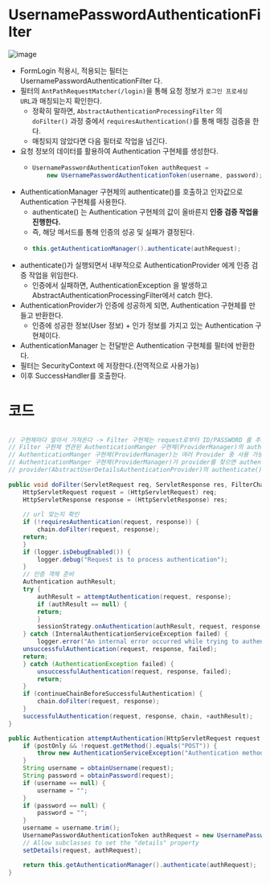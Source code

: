 UsernamePasswordAuthenticationFilter
=====================================
![image](https://user-images.githubusercontent.com/50267433/129195153-19ea8143-277c-4d64-a0ba-14ad7544c1fc.png)


* FormLogin 적용시, 적용되는 필터는 UsernamePasswordAuthenticationFilter 다.   
* 필터의 `AntPathRequestMatcher(/login)`을 통해 요청 정보가 `로그인 프로세싱 URL`과 매칭되는지 확인한다.     
    * 정확히 말하면, `AbstractAuthenticationProcessingFilter` 의    
      `doFilter()` 과정 중에서 `requiresAuthentication()`를 통해 매칭 검증을 한다. 
    * 매칭되지 않았다면 다음 필터로 작업을 넘긴다.   
* 요청 정보의 데이터를 활용하여 Authentication 구현체를 생성한다.
    * ```java
      UsernamePasswordAuthenticationToken authRequest = 
          new UsernamePasswordAuthenticationToken(username, password);
      ```  
* AuthenticationManager 구현체의 authenticate()를 호출하고 인자값으로 Authentication 구현체를 사용한다.   
    * authenticate() 는 Authentication 구현체의 값이 올바른지 **인증 검증 작업을 진행한다.**   
    * 즉, 해당 메서드를 통해 인증의 성공 및 실패가 결정된다.    
    * ```java
      this.getAuthenticationManager().authenticate(authRequest);
      ``` 
* authenticate()가 실행되면서 내부적으로 AuthenticationProvider 에게 인증 검증 작업을 위임한다.  
    * 인증에서 실패하면, AuthenticationException 을 발생하고 AbstractAuthenticationProcessingFilter에서 catch 한다.    
* AuthenticationProvider가 인증에 성공하게 되면, Authentication 구현체를 만들고 반환한다.      
    * 인증에 성공한 정보(User 정보) + 인가 정보를 가지고 있는 Authentication 구현체이다.    
* AuthenticationManager 는 전달받은 Authentication 구현체를 필터에 반환한다.  
* 필터는 SecurityContext 에 저장한다.(전역적으로 사용가능)       
* 이후 SuccessHandler를 호출한다.  

# 코드 
```java

// 구현체마다 알아서 가져온다 -> Filter 구현체는 request로부터 ID/PASSWORD 를 추출 및 이를 통한 Authentication 객체 생성   
// Filter 구현체 연관된 AuthenticationManger 구현체(ProviderManager)의 authenticate()을 호출하고 생성한 Authentication도 같이 넘긴다.  
// AuthenticationManger 구현체(ProviderManager)는 여러 Provider 중 사용 가능한 Provider를 찾는다.(AbstractUserDetailsAuthenticationProvider)    
// AuthenticationManger 구현체(ProviderManager)가 provider를 찾으면 authenticate()를 호출하면서 Authentication 객체도 넘긴다.     
// provider(AbstractUserDetailsAuthenticationProvider)의 authenticate()이 성공하면 User + Authorities = Authentication 생성 및 반환 실패시 Null 반환 
	
public void doFilter(ServletRequest req, ServletResponse res, FilterChain chain) throws IOException, ServletException {
    HttpServletRequest request = (HttpServletRequest) req;
    HttpServletResponse response = (HttpServletResponse) res;
    
    // url 맞는지 확인 
    if (!requiresAuthentication(request, response)) {
        chain.doFilter(request, response);
	return;
    }
    if (logger.isDebugEnabled()) {
        logger.debug("Request is to process authentication");
    }
    // 인증 객체 준비 
    Authentication authResult;
    try {
        authResult = attemptAuthentication(request, response);
        if (authResult == null) {
	    return;
        }
        sessionStrategy.onAuthentication(authResult, request, response);
    } catch (InternalAuthenticationServiceException failed) {
        logger.error("An internal error occurred while trying to authenticate the user.", failed);
	unsuccessfulAuthentication(request, response, failed);
	return;
    } catch (AuthenticationException failed) {
        unsuccessfulAuthentication(request, response, failed);
        return;
    }
    if (continueChainBeforeSuccessfulAuthentication) {
        chain.doFilter(request, response);
    }
    successfulAuthentication(request, response, chain, +authResult);
}
```
```java
public Authentication attemptAuthentication(HttpServletRequest request, HttpServletResponse response) throws AuthenticationException {
    if (postOnly && !request.getMethod().equals("POST")) { 
        throw new AuthenticationServiceException("Authentication method not supported: " + request.getMethod());
    }
    String username = obtainUsername(request);
    String password = obtainPassword(request);
    if (username == null) {
        username = "";
    }
    if (password == null) {
        password = "";
    }
    username = username.trim();
    UsernamePasswordAuthenticationToken authRequest = new UsernamePasswordAuthenticationToken(username, password);
    // Allow subclasses to set the "details" property
    setDetails(request, authRequest);

    return this.getAuthenticationManager().authenticate(authRequest);
}
```
